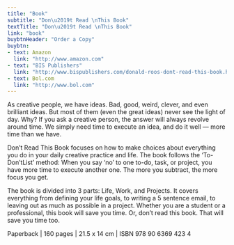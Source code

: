 ```yaml
---
title: "Book"
subtitle: "Don\u2019t Read \nThis Book"
textTitle: "Don\u2019t Read \nThis Book"
link: "book"
buybtnHeader: "Order a Copy"
buybtn:
- text: Amazon
  link: "http://www.amazon.com"
- text: "BIS Publishers"
  link: "http://www.bispublishers.com/donald-roos-dont-read-this-book.html"
- text: Bol.com
  link: "http://www.bol.com"
---
```

As creative people, we have ideas. Bad, good, weird, clever, and even brilliant ideas. But most of them (even the great ideas) never see the light of day. Why? If you ask a creative person, the answer will always revolve around time. We simply need time to execute an idea, and do it well — more time than we have.

Don’t Read This Book focuses on how to make choices about everything you do in your daily creative practice and life. The book follows the ‘To-Don’tList’ method: When you say ‘no’ to one to-do, task, or project, you have more time to execute another one. The more you subtract, the more focus you get.

The book is divided into 3 parts: Life, Work, and Projects. It covers everything from defining your life goals, to writing a 5 sentence email, to leaving out as much as possible in a project. Whether you are a student or a professional, this book will save you time. Or, don’t read this book. That will save you time too.

Paperback | 160 pages | 21.5 x 14 cm | ISBN 978 90 6369 423 4 